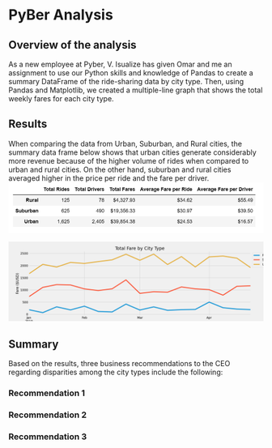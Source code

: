 # PyBer Analysis
## Overview of the analysis
As a new employee at Pyber, V. Isualize has given Omar and me an assignment to use our Python skills and knowledge of Pandas to create a summary DataFrame of the ride-sharing data by city type. Then, using Pandas and Matplotlib, we created a multiple-line graph that shows the total weekly fares for each city type. 
## Results
When comparing the data from Urban, Suburban, and Rural cities, the summary data frame below shows that urban cities generate considerably more revenue because of the higher volume of rides when compared to urban and rural cities.  On the other hand, suburban and rural cities averaged higher in the price per ride and the fare per driver.
![Revised Summary Data Frame.png](https://github.com/machudpicchu/PyBer_Analysis/blob/main/Revised%20Module%205%20Summary%20Data%20Frame.png)


![PyBer Fare Summary.png](https://github.com/machudpicchu/PyBer_Analysis/blob/main/Challenge/PyBer_fare_summary.png)
## Summary
Based on the results, three business recommendations to the CEO regarding disparities among the city types include the following:
### Recommendation 1

### Recommendation 2

### Recommendation 3
